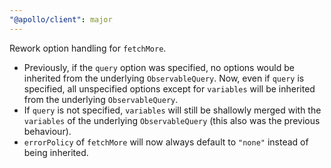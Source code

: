 ```yaml
---
"@apollo/client": major
---
```


Rework option handling for `fetchMore`.

* Previously, if the `query` option was specified, no options would be inherited
from the underlying `ObservableQuery`.
Now, even if `query` is specified, all unspecified options except for `variables` will be inherited from the underlying `ObservableQuery`.
* If `query` is not specified, `variables` will still be shallowly merged with the `variables` of the underlying `ObservableQuery` (this also was the previous behaviour).
* `errorPolicy` of `fetchMore` will now always default to `"none"` instead of being inherited.
